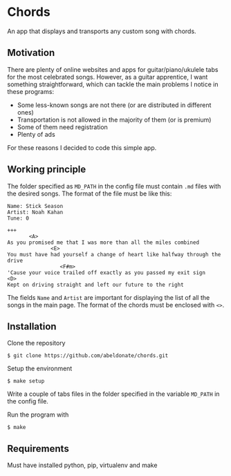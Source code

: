 # Chords

An app that displays and transports any custom song with chords.

## Motivation

There are plenty of online websites and apps for guitar/piano/ukulele tabs for the most celebrated songs. However, as a guitar apprentice, I want something straightforward, which can tackle the main problems I notice in these programs:
- Some less-known songs are not there (or are distributed in different ones)
- Transportation is not allowed in the majority of them (or is premium)
- Some of them need registration
- Plenty of ads

For these reasons I decided to code this simple app.


## Working principle

The folder specified as `MD_PATH` in the config file must contain `.md` files with the desired songs. The format of the file must be like this:

    Name: Stick Season
    Artist: Noah Kahan
    Tune: 0
    
    +++
           <A>
    As you promised me that I was more than all the miles combined
                  <E>
    You must have had yourself a change of heart like halfway through the drive
                     <F#m>
    'Cause your voice trailed off exactly as you passed my exit sign
    <D>
    Kept on driving straight and left our future to the right 

The fields `Name` and `Artist` are important for displaying the list of all the songs in the main page. The format of the chords must be enclosed with `<>`.

## Installation

Clone the repository

    $ git clone https://github.com/abeldonate/chords.git

Setup the environment

    $ make setup

Write a couple of tabs files in the folder specified in the variable `MD_PATH` in the config file. 

Run the program with

    $ make

## Requirements

Must have installed python, pip, virtualenv and make